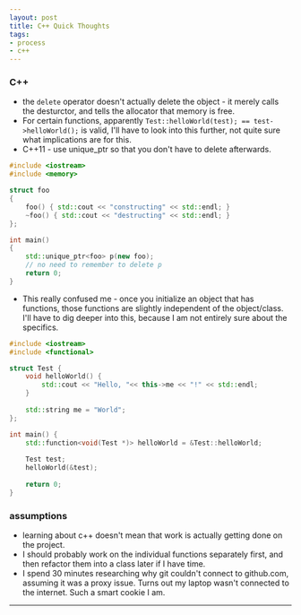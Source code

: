 ```yaml
---
layout: post
title: C++ Quick Thoughts
tags:
- process
- c++
---
```

### C++ 
* the `delete` operator doesn't actually delete the object - it merely calls the desturctor, and tells the allocator that memory is free.
* For certain functions, apparently `Test::helloWorld(test); == test->helloWorld();` is valid, I'll have to look into this further, not quite sure what implications are for this.
* C++11 - use unique_ptr so that you don't have to delete afterwards.

```c++
#include <iostream>
#include <memory>

struct foo
{
	foo() { std::cout << "constructing" << std::endl; }
	~foo() { std::cout << "destructing" << std::endl; }
};

int main()
{
	std::unique_ptr<foo> p(new foo);
	// no need to remember to delete p
	return 0;
}
```
* This really confused me - once you initialize an object that has functions, those functions are slightly independent of the object/class. I'll have to dig deeper into this, because I am not entirely sure about the specifics. 

```c++
#include <iostream>
#include <functional>

struct Test {
	void helloWorld() {
		std::cout << "Hello, "<< this->me << "!" << std::endl;
	}
	
	std::string me = "World";
};

int main() {
	std::function<void(Test *)> helloWorld = &Test::helloWorld;
	
	Test test;
	helloWorld(&test);
	
	return 0;
}
```

### assumptions 
* learning about c++ doesn't mean that work is actually getting done on the project. 
* I should probably work on the individual functions separately first, and then refactor them into a class later if I have time.
* I spend 30 minutes researching why git couldn't connect to github.com, assuming it was a proxy issue. Turns out my laptop wasn't connected to the internet. Such a smart cookie I am. 

---